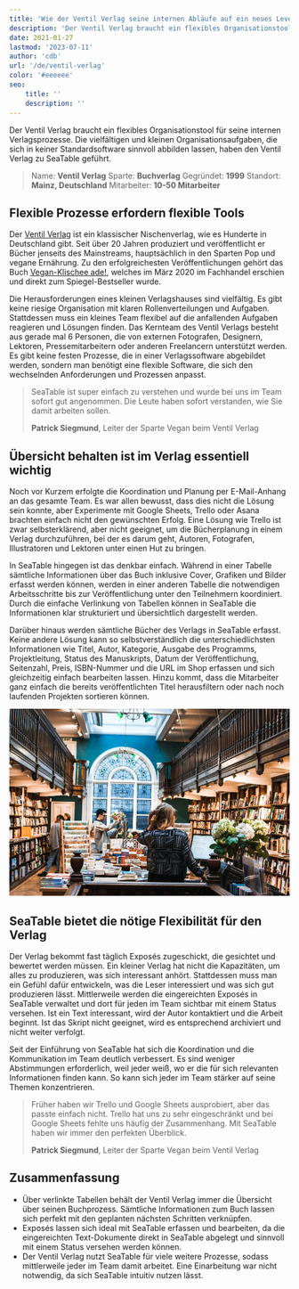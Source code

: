 ```yaml
---
title: 'Wie der Ventil Verlag seine internen Abläufe auf ein neues Level hebt'
description: 'Der Ventil Verlag braucht ein flexibles Organisationstool für seine internen Verlagsprozesse. Die vielfältigen und kleinen Organisationsaufgaben, die sich in keiner Standardsoftware sinnvoll abbilden lassen, haben den Ventil Verlag zu SeaTable geführt.'
date: 2021-01-27
lastmod: '2023-07-11'
author: 'cdb'
url: '/de/ventil-verlag'
color: '#eeeeee'
seo:
    title: ''
    description: ''
---
```


Der Ventil Verlag braucht ein flexibles Organisationstool für seine internen Verlagsprozesse. Die vielfältigen und kleinen Organisationsaufgaben, die sich in keiner Standardsoftware sinnvoll abbilden lassen, haben den Ventil Verlag zu SeaTable geführt.

> Name: **Ventil Verlag**
> Sparte: **Buchverlag**
> Gegründet: **1999**
> Standort: **Mainz, Deutschland**
> Mitarbeiter: **10-50 Mitarbeiter**

## Flexible Prozesse erfordern flexible Tools

Der [Ventil Verlag](https://www.ventil-verlag.de/geschichte) ist ein klassischer Nischenverlag, wie es Hunderte in Deutschland gibt. Seit über 20 Jahren produziert und veröffentlicht er Bücher jenseits des Mainstreams, hauptsächlich in den Sparten Pop und vegane Ernährung. Zu den erfolgreichesten Veröffentlichungen gehört das Buch [Vegan-Klischee ade!](https://www.ventil-verlag.de/titel/1814/vegan-klischee-ade), welches im März 2020 im Fachhandel erschien und direkt zum Spiegel-Bestseller wurde.

Die Herausforderungen eines kleinen Verlagshauses sind vielfältig. Es gibt keine riesige Organisation mit klaren Rollenverteilungen und Aufgaben. Stattdessen muss ein kleines Team flexibel auf die anfallenden Aufgaben reagieren und Lösungen finden. Das Kernteam des Ventil Verlags besteht aus gerade mal 6 Personen, die von externen Fotografen, Designern, Lektoren, Pressemitarbeitern oder anderen Freelancern unterstützt werden. Es gibt keine festen Prozesse, die in einer Verlagssoftware abgebildet werden, sondern man benötigt eine flexible Software, die sich den wechselnden Anforderungen und Prozessen anpasst.

> SeaTable ist super einfach zu verstehen und wurde bei uns im Team sofort gut angenommen. Die Leute haben sofort verstanden, wie Sie damit arbeiten sollen.
>
> **Patrick Siegmund**, Leiter der Sparte Vegan beim Ventil Verlag

## Übersicht behalten ist im Verlag essentiell wichtig

Noch vor Kurzem erfolgte die Koordination und Planung per E-Mail-Anhang an das gesamte Team. Es war allen bewusst, dass dies nicht die Lösung sein konnte, aber Experimente mit Google Sheets, Trello oder Asana brachten einfach nicht den gewünschten Erfolg. Eine Lösung wie Trello ist zwar selbsterklärend, aber nicht geeignet, um die Bücherplanung in einem Verlag durchzuführen, bei der es darum geht, Autoren, Fotografen, Illustratoren und Lektoren unter einen Hut zu bringen.

In SeaTable hingegen ist das denkbar einfach. Während in einer Tabelle sämtliche Informationen über das Buch inklusive Cover, Grafiken und Bilder erfasst werden können, werden in einer anderen Tabelle die notwendigen Arbeitsschritte bis zur Veröffentlichung unter den Teilnehmern koordiniert. Durch die einfache Verlinkung von Tabellen können in SeaTable die Informationen klar strukturiert und übersichtlich dargestellt werden.

Darüber hinaus werden sämtliche Bücher des Verlags in SeaTable erfasst. Keine andere Lösung kann so selbstverständlich die unterschiedlichsten Informationen wie Titel, Autor, Kategorie, Ausgabe des Programms, Projektleitung, Status des Manuskripts, Datum der Veröffentlichung, Seitenzahl, Preis, ISBN-Nummer und die URL im Shop erfassen und sich gleichzeitig einfach bearbeiten lassen. Hinzu kommt, dass die Mitarbeiter ganz einfach die bereits veröffentlichten Titel herausfiltern oder nach noch laufenden Projekten sortieren können.

![Flexible Prozesse im Verlag dank SeaTable](ventil-verlag.jpg)

## SeaTable bietet die nötige Flexibilität für den Verlag

Der Verlag bekommt fast täglich Exposés zugeschickt, die gesichtet und bewertet werden müssen. Ein kleiner Verlag hat nicht die Kapazitäten, um alles zu produzieren, was sich interessant anhört. Stattdessen muss man ein Gefühl dafür entwickeln, was die Leser interessiert und was sich gut produzieren lässt. Mittlerweile werden die eingereichten Exposés in SeaTable verwaltet und dort für jeden im Team sichtbar mit einem Status versehen. Ist ein Text interessant, wird der Autor kontaktiert und die Arbeit beginnt. Ist das Skript nicht geeignet, wird es entsprechend archiviert und nicht weiter verfolgt.

Seit der Einführung von SeaTable hat sich die Koordination und die Kommunikation im Team deutlich verbessert. Es sind weniger Abstimmungen erforderlich, weil jeder weiß, wo er die für sich relevanten Informationen finden kann. So kann sich jeder im Team stärker auf seine Themen konzentrieren.

> Früher haben wir Trello und Google Sheets ausprobiert, aber das passte einfach nicht. Trello hat uns zu sehr eingeschränkt und bei Google Sheets fehlte uns häufig der Zusammenhang. Mit SeaTable haben wir immer den perfekten Überblick.
>
> **Patrick Siegmund**, Leiter der Sparte Vegan beim Ventil Verlag

## Zusammenfassung

- Über verlinkte Tabellen behält der Ventil Verlag immer die Übersicht über seinen Buchprozess. Sämtliche Informationen zum Buch lassen sich perfekt mit den geplanten nächsten Schritten verknüpfen.
- Exposés lassen sich ideal mit SeaTable erfassen und bearbeiten, da die eingereichten Text-Dokumente direkt in SeaTable abgelegt und sinnvoll mit einem Status versehen werden können.
- Der Ventil Verlag nutzt SeaTable für viele weitere Prozesse, sodass mittlerweile jeder im Team damit arbeitet. Eine Einarbeitung war nicht notwendig, da sich SeaTable intuitiv nutzen lässt.
